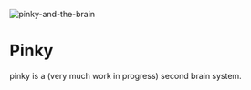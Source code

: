 ![pinky-and-the-brain](https://github.com/user-attachments/assets/b7d263c9-5d0a-4d03-9d69-c1db86a2d49b)
# Pinky

pinky is a (very much work in progress) second brain system.

